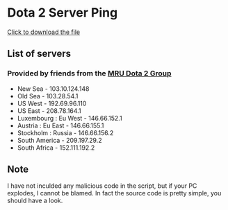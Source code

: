 # Dota 2 Server Ping
[Click to download the file](https://github.com/MrSunshyne/Dota2-server-ping/raw/master/Dota2ServerPing.bat)

## List of servers
### Provided by friends from the [MRU Dota 2 Group](https://www.facebook.com/groups/182167728583397/permalink/314677865332382/)
* New Sea - 103.10.124.148
* Old Sea - 103.28.54.1
* US West - 192.69.96.110
* US East - 208.78.164.1
* Luxembourg : Eu West - 146.66.152.1
* Austria : Eu East - 146.66.155.1
* Stockholm : Russia - 146.66.156.2
* South America - 209.197.29.2
* South Africa - 152.111.192.2

## Note
I have not inculded any malicious code in the script, but if your PC explodes, I cannot be blamed. In fact the source code is pretty simple, you should have a look.